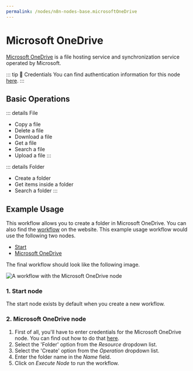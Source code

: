 ```yaml
---
permalink: /nodes/n8n-nodes-base.microsoftOneDrive
---
```


# Microsoft OneDrive

[Microsoft OneDrive](https://onedrive.live.com/) is a file hosting service and synchronization service operated by Microsoft.

::: tip 🔑 Credentials
You can find authentication information for this node [here](../../../credentials/Microsoft/README.md).
:::

## Basic Operations

::: details File
- Copy a file
- Delete a file
- Download a file
- Get a file
- Search a file
- Upload a file
:::

::: details Folder
- Create a folder
- Get items inside a folder
- Search a folder
:::

## Example Usage

This workflow allows you to create a folder in Microsoft OneDrive. You can also find the [workflow](https://n8n.io/workflows/565) on the website. This example usage workflow would use the following two nodes.
- [Start](../../core-nodes/Start/README.md)
- [Microsoft OneDrive]()

The final workflow should look like the following image.

![A workflow with the Microsoft OneDrive node](./workflow.png)

### 1. Start node

The start node exists by default when you create a new workflow.

### 2. Microsoft OneDrive node

1. First of all, you'll have to enter credentials for the Microsoft OneDrive node. You can find out how to do that [here](../../../credentials/Microsoft/README.md).
2. Select the 'Folder' option from the *Resource* dropdown list.
3. Select the 'Create' option from the *Operation* dropdown list.
4. Enter the folder name in the *Name* field.
5. Click on *Execute Node* to run the workflow.
